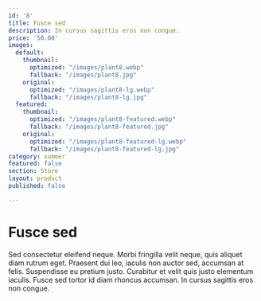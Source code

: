 ```yaml
---
id: '8'
title: Fusce sed
description: In cursus sagittis eros non congue.
price: '50.00'
images:
  default:
    thumbnail:
      optimized: "/images/plant8.webp"
      fallback: "/images/plant8.jpg"
    original:
      optimized: "/images/plant8-lg.webp"
      fallback: "/images/plant8-lg.jpg"
  featured:
    thumbnail:
      optimized: "/images/plant8-featured.webp"
      fallback: "/images/plant8-featured.jpg"
    original:
      optimized: "/images/plant8-featured-lg.webp"
      fallback: "/images/plant8-featured-lg.jpg"
category: summer
featured: false
section: Store
layout: product
published: false

---
```

# Fusce sed

Sed consectetur eleifend neque. Morbi fringilla velit neque, quis aliquet diam rutrum eget. Praesent dui leo, iaculis non auctor sed, accumsan at felis. Suspendisse eu pretium justo. Curabitur et velit quis justo elementum iaculis. Fusce sed tortor id diam rhoncus accumsan. In cursus sagittis eros non congue.